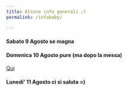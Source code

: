 ```yaml
---
title: Alcune info generali ;)
permalink: /infobaby/

---
```


#### Sabato 9 Agosto se magna

#### Domenica 10 Agosto pure (ma dopo la messa)
[Qui](https://www.streda.it/)

#### Lunedi' 11 Agosto ci si saluta =)


